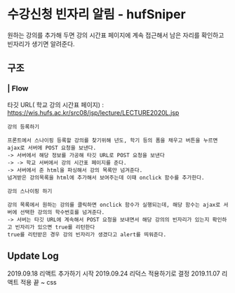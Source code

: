 # 수강신청 빈자리 알림 - hufSniper

원하는 강의를 추가해 두면 강의 시간표 페이지에 계속 접근해서 남은 자리를 확인하고 빈자리가 생기면 알려준다.

## 구조

### | Flow

타깃 URL( 학교 강의 시간표 페이지) : https://wis.hufs.ac.kr/src08/jsp/lecture/LECTURE2020L.jsp

```
강의 등록하기

프론트에서 스나이핑 등록할 강의를 찾기위해 년도, 학기 등의 폼을 채우고 버튼을 누르면 ajax로 서버에 POST 요청을 보낸다.
-> 서버에서 해당 정보를 가공해 타깃 URL로 POST 요청을 보낸다
-> -> 학교 서버에서 강의 시간표 페이지를 준다.
-> 서버에서 준 html을 파싱해서 강의 목록만 넘겨준다.
넘겨받은 강의목록을 html에 추가해서 보여주는데 이때 onclick 함수를 추가한다.
```

```
강의 스나이핑 하기

강의 목록에서 원하는 강의를 클릭하면 onclick 함수가 실행되는데, 해당 함수는 ajax로 서버에 선택한 강의의 학수번호를 넘겨준다.
-> 서버는 타깃 URL에 계속해서 POST 요청을 보내면서 해당 강의의 빈자리가 있는지 확인하고 빈자리가 있으면 true를 리턴한다
true를 리턴받은 경우 강의 빈자리가 생겼다고 alert를 띄워준다.

```

## Update Log

2019.09.18 리액트 추가하기 시작
2019.09.24 리덕스 적용하기로 결정
2019.11.07 리액트 적용 끝
~          css 
